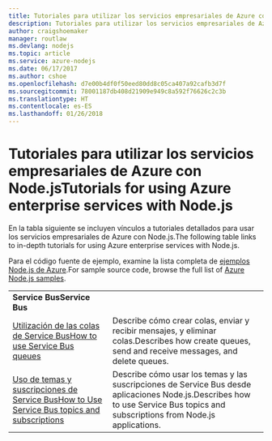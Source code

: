 ```yaml
---
title: Tutoriales para utilizar los servicios empresariales de Azure con Node.js
description: Tutoriales para utilizar los servicios empresariales de Azure con Node.js
author: craigshoemaker
manager: routlaw
ms.devlang: nodejs
ms.topic: article
ms.service: azure-nodejs
ms.date: 06/17/2017
ms.author: cshoe
ms.openlocfilehash: d7e00b4df0f50eed80dd8c05ca407a92cafb3d7f
ms.sourcegitcommit: 78001187db408d21909e949c8a592f76626c2c3b
ms.translationtype: HT
ms.contentlocale: es-ES
ms.lasthandoff: 01/26/2018
---
```

# <a name="tutorials-for-using-azure-enterprise-services-with-nodejs"></a><span data-ttu-id="f4681-103">Tutoriales para utilizar los servicios empresariales de Azure con Node.js</span><span class="sxs-lookup"><span data-stu-id="f4681-103">Tutorials for using Azure enterprise services with Node.js</span></span>

<span data-ttu-id="f4681-104">En la tabla siguiente se incluyen vínculos a tutoriales detallados para usar los servicios empresariales de Azure con Node.js.</span><span class="sxs-lookup"><span data-stu-id="f4681-104">The following table links to in-depth tutorials for using Azure enterprise services with Node.js.</span></span>

<span data-ttu-id="f4681-105">Para el código fuente de ejemplo, examine la lista completa de [ejemplos Node.js de Azure](https://azure.microsoft.com/resources/samples/?term=nodejs).</span><span class="sxs-lookup"><span data-stu-id="f4681-105">For sample source code, browse the full list of [Azure Node.js samples](https://azure.microsoft.com/resources/samples/?term=nodejs).</span></span>

| | |
|---|---|
| <span data-ttu-id="f4681-106">**Service Bus**</span><span class="sxs-lookup"><span data-stu-id="f4681-106">**Service Bus**</span></span> ||
| [<span data-ttu-id="f4681-107">Utilización de las colas de Service Bus</span><span class="sxs-lookup"><span data-stu-id="f4681-107">How to use Service Bus queues</span></span>](http://docs.microsoft.com/azure/service-bus-messaging/service-bus-nodejs-how-to-use-queues?toc=/azure/node/toc.json&bc=/azure/node/toc.json) | <span data-ttu-id="f4681-108">Describe cómo crear colas, enviar y recibir mensajes, y eliminar colas.</span><span class="sxs-lookup"><span data-stu-id="f4681-108">Describes how create queues, send and receive messages, and delete queues.</span></span> |
| [<span data-ttu-id="f4681-109">Uso de temas y suscripciones de Service Bus</span><span class="sxs-lookup"><span data-stu-id="f4681-109">How to Use Service Bus topics and subscriptions</span></span>](http://docs.microsoft.com/azure/service-bus-messaging/service-bus-nodejs-how-to-use-topics-subscriptions?toc=/azure/node/toc.json&bc=/azure/node/toc.json) | <span data-ttu-id="f4681-110">Describe cómo usar los temas y las suscripciones de Service Bus desde aplicaciones Node.js.</span><span class="sxs-lookup"><span data-stu-id="f4681-110">Describes how to use Service Bus topics and subscriptions from Node.js applications.</span></span> |
